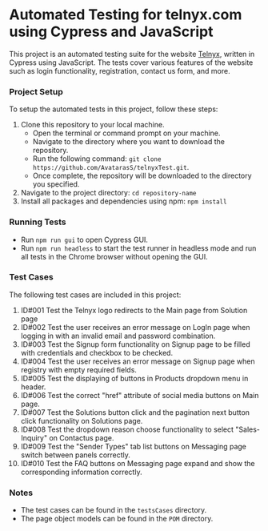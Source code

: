 # Automated Testing for telnyx.com using Cypress and JavaScript

This project is an automated testing suite for the website [Telnyx](https://telnyx.com/), written in Cypress using JavaScript. The tests cover various features of the website such as login functionality, registration, contact us form, and more.

### Project Setup

To setup the automated tests in this project, follow these steps:
1. Clone this repository to your local machine.
    - Open the terminal or command prompt on your machine.
    - Navigate to the directory where you want to download the repository.
    - Run the following command: 
    ```git clone https://github.com/AvatarasS/telnyxTest.git```.
    - Once complete, the repository will be downloaded to the directory you specified.
2. Navigate to the project directory:
    ```cd repository-name```
3. Install all packages and dependencies using npm:
    ```npm install```

### Running Tests

- Run ```npm run gui``` to open Cypress GUI.
- Run ```npm run headless``` to start the test runner in headless mode and run all tests in the Chrome browser without opening the GUI.

### Test Cases

The following test cases are included in this project:
1. ID#001 Test the Telnyx logo redirects to the Main page from Solution page
2. ID#002 Test the user receives an error message on LogIn page when logging in with an invalid email and password combination.
3. ID#003 Test the Signup form functionality on Signup page to be filled with credentials and checkbox to be checked.
4. ID#004 Test the user receives an error message on Signup page when registry with empty required fields.
5. ID#005 Test the displaying of buttons in Products dropdown menu in header.
6. ID#006 Test the correct "href" attribute of social media buttons on Main page.
7. ID#007 Test the Solutions button click and the pagination next button click functionality on Solutions page.
8. ID#008 Test the dropdown reason choose functionality to select "Sales-Inquiry" on Contactus page.
9. ID#009 Test the "Sender Types" tab list buttons on Messaging page switch between panels correctly.
10. ID#010 Test the FAQ buttons on Messaging page expand and show the corresponding information correctly.


### Notes

- The test cases can be found in the `testsCases` directory.
- The page object models can be found in the `POM` directory.
